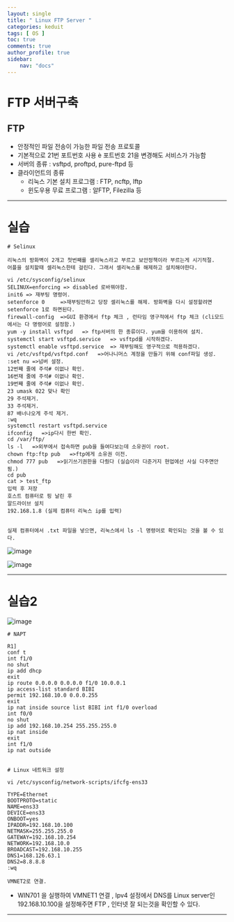 ```yaml
---
layout: single
title: " Linux FTP Server "
categories: keduit
tags: [ OS ]
toc: true 
comments: true
author_profile: true
sidebar:
    nav: "docs"
---
```


# FTP 서버구축
 
## FTP


* 안정적인 파일 전송이 가능한 파일 전송 프로토콜
* 기본적으로 21번 포트번호 사용 è 포트번호 21을 변경해도 서비스가 가능함
* 서버의 종류 : vsftpd, proftpd, pure-ftpd 등
* 클라이언트의 종류
  * 리눅스 기본 설치 프로그램 : FTP, ncftp, lftp
  * 윈도우용 무료 프로그램 : 알FTP, Filezilla 등

---

# 실습

```
# Selinux

리눅스의 방화벽이 2개고 첫번째를 셀리눅스라고 부르고 보안정책이라 부르는게 시기적절.
어플을 설치할때 셀리눅스한테 걸린다. 그래서 셀리눅스를 해제하고 설치해야한다.

vi /etc/sysconfig/selinux
SELINUX=enforcing => disabled 로바꿔야함.
init6 => 재부팅 명령어.
setenforce 0     =>재부팅안하고 당장 셀리눅스를 해제. 방화벽을 다시 설정할려면 setenforce 1로 하면된다.
firewall-config  =>GUI 환경에서 ftp 체크 , 런타임 영구적에서 ftp 체크 (cli모드에서는 다 명령어로 설정함.)
yum -y install vsftpd   => ftp서버의 한 종류이다. yum을 이용하여 설치.
systemctl start vsftpd.service   => vsftpd를 시작하겠다.
systemctl enable vsftpd.service  => 재부팅해도 영구적으로 적용하겠다.
vi /etc/vsftpd/vsftpd.conf   =>어나니머스 계정을 만들기 위해 conf파일 생성.
:set nu =>넘버 설정.
12번째 줄에 주석# 이없나 확인.
16번재 줄에 주석# 이없나 확인.
19번째 줄에 주석# 이없나 확인.
23 umask 022 맞나 확인
29 주석제거.
33 주석제거.
87 배너나오게 주석 제거.
:wq
systemctl restart vsftpd.service
ifconfig   =>ip다시 한번 확인.
cd /var/ftp/
ls -l   =>외부에서 접속하면 pub을 들여다보는데 소유권이 root.
chown ftp:ftp pub   =>ftp에게 소유권 이전.
chmod 777 pub   =>읽기쓰기권한을 다줬다 (실습이라 다준거지 현업에선 사실 다주면안됨.)
cd pub
cat > test_ftp
입력 후 저장
호스트 컴퓨터로 핑 날린 후
알드라이브 설치
192.168.1.8 (실제 컴퓨터 리눅스 ip를 입력)


실제 컴퓨터에서 .txt 파일을 넣으면, 리눅스에서 ls -l 명령어로 확인되는 것을 볼 수 있다.
```
![image](https://user-images.githubusercontent.com/128279031/228774284-78546904-9d93-4883-ab7a-8265116c7dbb.png)

![image](https://user-images.githubusercontent.com/128279031/228774499-89d9a9e1-06c8-4227-82bf-a7235d3c3920.png)


---


# 실습2

![image](https://user-images.githubusercontent.com/128279031/228774650-fd7f95ca-0e42-4af2-bb7b-27d8855bb806.png)

```
# NAPT

R1]
conf t
int f1/0
no shut
ip add dhcp
exit
ip route 0.0.0.0 0.0.0.0 f1/0 10.0.0.1
ip access-list standard BIBI
permit 192.168.10.0 0.0.0.255
exit
ip nat inside source list BIBI int f1/0 overload
int f0/0
no shut
ip add 192.168.10.254 255.255.255.0
ip nat inside
exit
int f1/0
ip nat outside
```

```

# Linux 네트워크 설정

vi /etc/sysconfig/network-scripts/ifcfg-ens33

TYPE=Ethernet
BOOTPROTO=static
NAME=ens33
DEVICE=ens33
ONBOOT=yes
IPADDR=192.168.10.100
NETMASK=255.255.255.0
GATEWAY=192.168.10.254
NETWORK=192.168.10.0
BROADCAST=192.168.10.255
DNS1=168.126.63.1
DNS2=8.8.8.8
:wq

VMNET2로 연결. 
```

* WIN701 을 실행하여 VMNET1 연결 , Ipv4 설정에서 DNS를 Linux server인 192.168.10.100을 설정해주면 FTP , 인터넷 잘 되는것을 확인할 수 있다.

---
